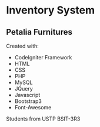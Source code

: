 # Inventory System
## Petalia Furnitures

Created with:
- CodeIgniter Framework
- HTML
- CSS
- PHP
- MySQL
- JQuery
- Javascript
- Bootstrap3
- Font-Awesome

Students from USTP BSIT-3R3
